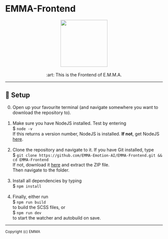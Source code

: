 # EMMA-Frontend

<p align="center">
<img height="150" width="auto" src="https://github.com/EMMA-Emotion-AI.png" /><br><br>
:art: This is the Frontend of E.M.M.A.
</p>

<hr>

## :wrench: Setup

0. Open up your favourite terminal (and navigate somewhere you want to download the repository to). <br><br>
1. Make sure you have NodeJS installed. Test by  entering <br>
$ `node -v` <br>
If this returns a version number, NodeJS is installed. **If not**, get NodeJS <a href="https://nodejs.org/en/download/package-manager/">here</a>. <br><br>
2. Clone the repository and navigate to it. If you have Git installed, type <br>
$ `git clone https://github.com/EMMA-Emotion-AI/EMMA-Frontend.git && cd EMMA-Frontend` <br>
If not, download it <a href="https://github.com/EMMA-Emotion-AI/EMMA-Frontend/archive/master.zip">here</a> and extract the ZIP file.<br>
Then navigate to the folder.<br><br>
3. Install all dependencies by typing <br>
$ `npm install`<br><br>
4. Finally, either run <br>
$ `npm run build` <br>
to build the SCSS files, or <br>
$ `npm run dev` <br>
to start the watcher and autobuild on save.

<hr>

<sub>Copyright (c) EMMA</sub>
